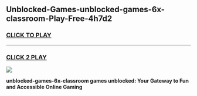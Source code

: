 
## Unblocked-Games-unblocked-games-6x-classroom-Play-Free-4h7d2
<h3>
<a href="https://premium76.site?title=unblocked-games-6x-classroom&ref=10A">CLICK TO PLAY</a></h3>
<hr>

<h3>
<a href="https://premium76.site?title=unblocked-games-6x-classroom&ref=10A">CLICK 2 PLAY</a>
  
</h3>

<a href="https://premium76.site?title=unblocked-games-6x-classroom&ref=10A"><img src="https://clearcache.store/games.png"></a>


**unblocked-games-6x-classroom games unblocked: Your Gateway to Fun and Accessible Online Gaming**
